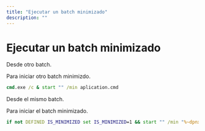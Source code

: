 ```yaml
---
title: "Ejecutar un batch minimizado"
description: ""
---
```


# Ejecutar un batch minimizado

Desde otro batch.  

Para iniciar otro batch minimizdo.  

```cmd
cmd.exe /c & start "" /min aplication.cmd
```

Desde el mismo batch.  

Para iniciar el batch minimizado.  

```cmd
if not DEFINED IS_MINIMIZED set IS_MINIMIZED=1 && start "" /min "%~dpnx0" %* && exit
```

